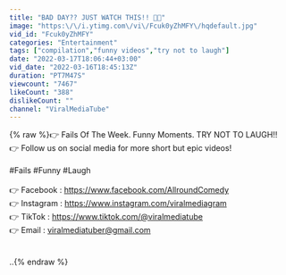 ```yaml
---
title: "BAD DAY?? JUST WATCH THIS!! 🤣🔥"
image: "https:\/\/i.ytimg.com\/vi\/Fcuk0yZhMFY\/hqdefault.jpg"
vid_id: "Fcuk0yZhMFY"
categories: "Entertainment"
tags: ["compilation","funny videos","try not to laugh"]
date: "2022-03-17T18:06:44+03:00"
vid_date: "2022-03-16T18:45:13Z"
duration: "PT7M47S"
viewcount: "7467"
likeCount: "388"
dislikeCount: ""
channel: "ViralMediaTube"
---
```

{% raw %}👉 Fails Of The Week. Funny Moments. TRY NOT TO LAUGH!!<br />👉 Follow us on social media for more short but epic videos!<br /><br />#Fails #Funny #Laugh<br /><br />👉 Facebook : <a rel="nofollow" target="blank" href="https://www.facebook.com/AllroundComedy">https://www.facebook.com/AllroundComedy</a><br />👉 Instagram : <a rel="nofollow" target="blank" href="https://www.instagram.com/viralmediagram">https://www.instagram.com/viralmediagram</a><br />👉 TikTok : <a rel="nofollow" target="blank" href="https://www.tiktok.com/@viralmediatube">https://www.tiktok.com/@viralmediatube</a><br />👉 Email : viralmediatuber@gmail.com <br /><br /><br />..{% endraw %}
